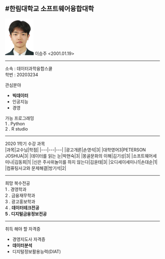 #한림대학교 소프트웨어융합대학
---
<img src=mail.naver.jpg height=120 weidth=120>
이승주
<2001.01.19>   

---      

소속 : 데이터과학융합스쿨        
학번 : 20203234


관심분야      
* **빅데이터**
* 인공지능
* 경영

가능 프로그래밍   
1 . Python   
2 . R studio  

-----------------------

2020 1학기 수강 과목   
|과목|교수님|학점|
|---|---|---|
|광고개론|손영석|3|
|대학영어3|PETERSON JOSHUA|3|
|데이터를 읽는 눈|박현숙|3|
|몽골문화의 이해|김기성|3|
|소프트웨어세미나|김동회|1|
|신은 주사위놀이를 하지 않는다|김윤태|3|
|오디세이세미나1|손대순|1|
|컴퓨팅사고와 문제해결|방기석|2|

---

희망 복수전공   
1 . 경영학과  
2 . 금융재무학과   
3 . 광고홍보학과  
4 . **데이터테크전공   
5 . 디지털금융정보전공**


---

취득 해야 할 자격증
* 경영지도사 자격증   
* **데이터분석**
* 디지털정보활용능력(DIAT)
